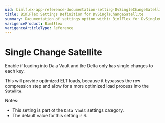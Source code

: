 ```yaml
---
uid: bimlflex-app-reference-documentation-setting-DvSingleChangeSatellite
title: BimlFlex Settings Definition for DvSingleChangeSatellite
summary: Documentation of settings option within BimlFlex for DvSingleChangeSatellite
varigenceProduct: BimlFlex
varigenceArticleType: Reference
---
```


# Single Change Satellite

Enable if loading into Data Vault and the Delta only has single changes to each key. 

This will provide optimized ELT loads, because it bypasses the row compression step and allow for a more optimized load process into the Satellite.

Notes:

* This setting is part of the `Data Vault` settings category.
* The default value for this setting is `N`.
